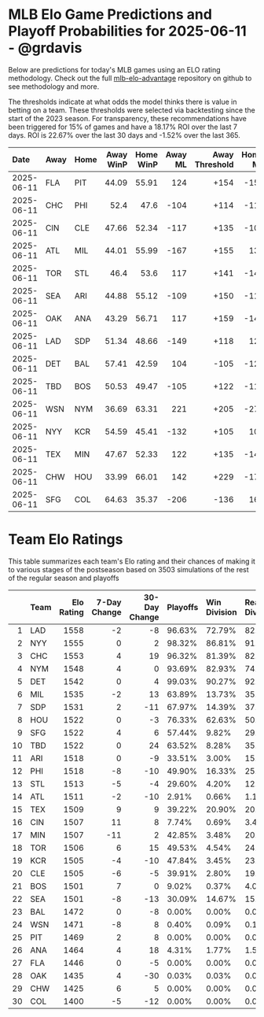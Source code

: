 # MLB Elo Game Predictions and Playoff Probabilities for 2025-06-11 - @grdavis
Below are predictions for today's MLB games using an ELO rating methodology. Check out the full [mlb-elo-advantage](https://github.com/grdavis/mlb-elo-advantage) repository on github to see methodology and more.

The thresholds indicate at what odds the model thinks there is value in betting on a team. These thresholds were selected via backtesting since the start of the 2023 season. For transparency, these recommendations have been triggered for 15% of games and have a 18.17% ROI over the last 7 days. ROI is 22.67% over the last 30 days and -1.52% over the last 365.

| Date       | Away   | Home   |   Away WinP |   Home WinP |   Away ML |   Away Threshold |   Home ML |   Home Threshold |
|:-----------|:-------|:-------|------------:|------------:|----------:|-----------------:|----------:|-----------------:|
| 2025-06-11 | FLA    | PIT    |       44.09 |       55.91 |       124 |             +154 |      -151 |             +100 |
| 2025-06-11 | CHC    | PHI    |       52.4  |       47.6  |      -104 |             +114 |      -117 |             +135 |
| 2025-06-11 | CIN    | CLE    |       47.66 |       52.34 |      -117 |             +135 |      -104 |             +114 |
| 2025-06-11 | ATL    | MIL    |       44.01 |       55.99 |      -167 |             +155 |       137 |             +100 |
| 2025-06-11 | TOR    | STL    |       46.4  |       53.6  |       117 |             +141 |      -142 |             +109 |
| 2025-06-11 | SEA    | ARI    |       44.88 |       55.12 |      -109 |             +150 |      -112 |             +103 |
| 2025-06-11 | OAK    | ANA    |       43.29 |       56.71 |       117 |             +159 |      -142 |             -103 |
| 2025-06-11 | LAD    | SDP    |       51.34 |       48.66 |      -149 |             +118 |       123 |             +130 |
| 2025-06-11 | DET    | BAL    |       57.41 |       42.59 |       104 |             -105 |      -126 |             +163 |
| 2025-06-11 | TBD    | BOS    |       50.53 |       49.47 |      -105 |             +122 |      -115 |             +126 |
| 2025-06-11 | WSN    | NYM    |       36.69 |       63.31 |       221 |             +205 |      -279 |             -130 |
| 2025-06-11 | NYY    | KCR    |       54.59 |       45.41 |      -132 |             +105 |       108 |             +147 |
| 2025-06-11 | TEX    | MIN    |       47.67 |       52.33 |       122 |             +135 |      -149 |             +114 |
| 2025-06-11 | CHW    | HOU    |       33.99 |       66.01 |       142 |             +229 |      -174 |             -144 |
| 2025-06-11 | SFG    | COL    |       64.63 |       35.37 |      -206 |             -136 |       167 |             +217 |

# Team Elo Ratings
This table summarizes each team's Elo rating and their chances of making it to various stages of the postseason based on 3503 simulations of the rest of the regular season and playoffs

|    | Team   |   Elo Rating |   7-Day Change |   30-Day Change | Playoffs   | Win Division   | Reach Div. Rd.   | Reach CS   | Reach WS   | Win WS   |
|---:|:-------|-------------:|---------------:|----------------:|:-----------|:---------------|:-----------------|:-----------|:-----------|:---------|
|  1 | LAD    |         1558 |             -2 |              -8 | 96.63%     | 72.79%         | 82.04%           | 47.67%     | 27.95%     | 16.24%   |
|  2 | NYY    |         1555 |              0 |               2 | 98.32%     | 86.81%         | 91.52%           | 60.26%     | 35.97%     | 18.27%   |
|  3 | CHC    |         1553 |              4 |              19 | 96.32%     | 81.39%         | 82.76%           | 46.50%     | 24.92%     | 14.10%   |
|  4 | NYM    |         1548 |              4 |               0 | 93.69%     | 82.93%         | 74.74%           | 40.31%     | 20.98%     | 11.16%   |
|  5 | DET    |         1542 |              0 |               4 | 99.03%     | 90.27%         | 92.89%           | 56.61%     | 29.89%     | 14.76%   |
|  6 | MIL    |         1535 |             -2 |              13 | 63.89%     | 13.73%         | 35.91%           | 16.10%     | 7.37%      | 3.97%    |
|  7 | SDP    |         1531 |              2 |             -11 | 67.97%     | 14.39%         | 37.05%           | 16.64%     | 6.57%      | 3.57%    |
|  8 | HOU    |         1522 |              0 |              -3 | 76.33%     | 62.63%         | 50.59%           | 21.78%     | 9.48%      | 3.94%    |
|  9 | SFG    |         1522 |              4 |               6 | 57.44%     | 9.82%          | 29.26%           | 11.28%     | 4.22%      | 2.06%    |
| 10 | TBD    |         1522 |              0 |              24 | 63.52%     | 8.28%          | 35.94%           | 15.30%     | 6.48%      | 2.57%    |
| 11 | ARI    |         1518 |              0 |              -9 | 33.51%     | 3.00%          | 15.10%           | 5.22%      | 2.17%      | 0.88%    |
| 12 | PHI    |         1518 |             -8 |             -10 | 49.90%     | 16.33%         | 25.46%           | 9.71%      | 3.45%      | 1.48%    |
| 13 | STL    |         1513 |             -5 |              -4 | 29.60%     | 4.20%          | 12.93%           | 4.71%      | 1.77%      | 0.80%    |
| 14 | ATL    |         1511 |             -2 |             -10 | 2.91%      | 0.66%          | 1.11%            | 0.43%      | 0.14%      | 0.06%    |
| 15 | TEX    |         1509 |              9 |               9 | 39.22%     | 20.90%         | 20.15%           | 6.79%      | 2.65%      | 1.08%    |
| 16 | CIN    |         1507 |             11 |               8 | 7.74%      | 0.69%          | 3.48%            | 1.37%      | 0.43%      | 0.14%    |
| 17 | MIN    |         1507 |            -11 |               2 | 42.85%     | 3.48%          | 20.47%           | 7.99%      | 3.34%      | 1.26%    |
| 18 | TOR    |         1506 |              6 |              15 | 49.53%     | 4.54%          | 24.24%           | 8.82%      | 3.25%      | 1.03%    |
| 19 | KCR    |         1505 |             -4 |             -10 | 47.84%     | 3.45%          | 23.84%           | 8.85%      | 3.45%      | 1.08%    |
| 20 | CLE    |         1505 |             -6 |              -5 | 39.91%     | 2.80%          | 19.13%           | 6.62%      | 2.77%      | 0.80%    |
| 21 | BOS    |         1501 |              7 |               0 | 9.02%      | 0.37%          | 4.00%            | 1.57%      | 0.60%      | 0.11%    |
| 22 | SEA    |         1501 |             -8 |             -13 | 30.09%     | 14.67%         | 15.73%           | 5.11%      | 2.08%      | 0.60%    |
| 23 | BAL    |         1472 |              0 |              -8 | 0.00%      | 0.00%          | 0.00%            | 0.00%      | 0.00%      | 0.00%    |
| 24 | WSN    |         1471 |             -8 |               8 | 0.40%      | 0.09%          | 0.14%            | 0.06%      | 0.03%      | 0.03%    |
| 25 | PIT    |         1469 |              2 |               8 | 0.00%      | 0.00%          | 0.00%            | 0.00%      | 0.00%      | 0.00%    |
| 26 | ANA    |         1464 |              4 |              18 | 4.31%      | 1.77%          | 1.51%            | 0.29%      | 0.03%      | 0.00%    |
| 27 | FLA    |         1446 |              0 |              -5 | 0.00%      | 0.00%          | 0.00%            | 0.00%      | 0.00%      | 0.00%    |
| 28 | OAK    |         1435 |              4 |             -30 | 0.03%      | 0.03%          | 0.00%            | 0.00%      | 0.00%      | 0.00%    |
| 29 | CHW    |         1425 |              6 |               5 | 0.00%      | 0.00%          | 0.00%            | 0.00%      | 0.00%      | 0.00%    |
| 30 | COL    |         1400 |             -5 |             -12 | 0.00%      | 0.00%          | 0.00%            | 0.00%      | 0.00%      | 0.00%    |